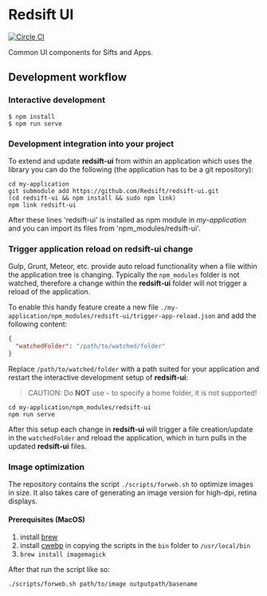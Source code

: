 # Redsift UI

[![Circle CI](https://circleci.com/gh/Redsift/redsift-ui.svg?style=svg)](https://circleci.com/gh/Redsift/redsift-ui)

Common UI components for Sifts and Apps.

## Development workflow

### Interactive development

	$ npm install
	$ npm run serve

### Development integration into your project

To extend and update **redsift-ui** from within an application which uses the library you can do the following (the application has to be a git repository):

```shell
cd my-application
git submodule add https://github.com/Redsift/redsift-ui.git
(cd redsift-ui && npm install && sudo npm link)
npm link redsift-ui
```

After these lines 'redsift-ui' is installed as npm module in *my-application* and you can import its files from 'npm_modules/redsift-ui'.

### Trigger application reload on redsift-ui change

Gulp, Grunt, Meteor, etc. provide auto reload functionality when a file within the application tree is changing. Typically the `npm_modules` folder is not watched, therefore a change within the **redsift-ui** folder will not trigger a reload of the application.

To enable this handy feature create a new file `./my-application/npm_modules/redsift-ui/trigger-app-reload.json` and add the following content:

```JSON
{
  "watchedFolder": "/path/to/watched/folder"
}
```

Replace `/path/to/watched/folder` with a path suited for your application and restart the interactive development setup of **redsift-ui**:

> CAUTION: Do **NOT** use `~` to specify a home folder, it is not supported!

```shell
cd my-application/npm_modules/redsift-ui
npm run serve
```

After this setup each change in **redsift-ui** will trigger a file creation/update in the `watchedFolder` and reload the application, which in turn pulls in the updated **redsift-ui** files.

### Image optimization

The repository contains the script `./scripts/forweb.sh` to optimize images in size. It also takes care of generating an image version for high-dpi, retina displays.

#### Prerequisites (MacOS)

1. install [brew](http://brew.sh/)
2. install [cwebp](https://developers.google.com/speed/webp/docs/precompiled#getting_cwebp_dwebp_and_the_webp_libraries) in copying the scripts in the `bin` folder to `/usr/local/bin`
3. `brew install imagemagick`

After that run the script like so:

```
./scripts/forweb.sh path/to/image outputpath/basename
```
